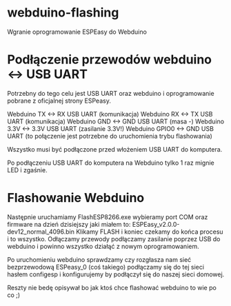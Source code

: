 # webduino-flashing
Wgranie oprogramowanie ESPEasy do Webduino

# Podłączenie przewodów webduino <-> USB UART

Potrzebny do tego celu jest USB UART oraz webduino i oprogramowanie pobrane z oficjalnej strony ESPeasy.

Webduino TX     <->     RX USB UART (komunikacja)
Webduino RX     <->     TX USB UART (komunikacja)
Webduino GND    <->     GND USB UART (masa -)
Webduino 3.3V   <->     3.3V USB UART (zasilanie 3.3V!)
Webduino GPIO0  <->     GND USB UART (to połączenie jest potrzebne do uruchomienia trybu flashowania)

Wszystko musi być podłączone przed włożeniem USB UART do komputera.

Po podłączeniu USB UART do komputera na Webduino tylko 1 raz mignie LED i zgaśnie.

# Flashowanie Webduino
Następnie uruchamiamy FlashESP8266.exe wybieramy port COM oraz firmware na dzień dzisiejszy jaki miałem to: ESPEasy_v2.0.0-dev12_normal_4096.bin
Klikamy FLASH i koniec czekamy do końca procesu i to wszystko. Odłączamy przewody podłączamy zasilanie poprzez USB do webduino i powinno wszystko działąć z nowym oprogramowaniem.

Po uruchomieniu webduino sprawdzamy czy rozgłasza nam sieć bezprzewodową ESPeasy_0 (coś takiego) podłączamy się do tej sieci hasłem configesp i konfigurujemy by podłączył się do naszej sieci domowej.

Reszty nie bedę opisywał bo jak ktoś chce flashować webduino to wie po co ;)
